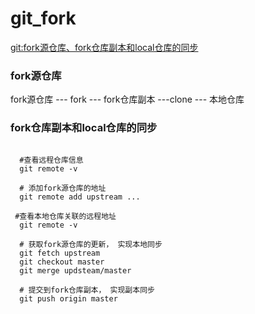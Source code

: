 
# git_fork

[git:fork源仓库、fork仓库副本和local仓库的同步](www.jianshu.com/p/29775d91f536)

### fork源仓库

fork源仓库 --- fork --- fork仓库副本 ---clone --- 本地仓库

### fork仓库副本和local仓库的同步

```shell

  #查看远程仓库信息
  git remote -v

  # 添加fork源仓库的地址
  git remote add upstream ...

 #查看本地仓库关联的远程地址
  git remote -v

  # 获取fork源仓库的更新， 实现本地同步
  git fetch upstream
  git checkout master
  git merge updsteam/master

  # 提交到fork仓库副本， 实现副本同步
  git push origin master

```
